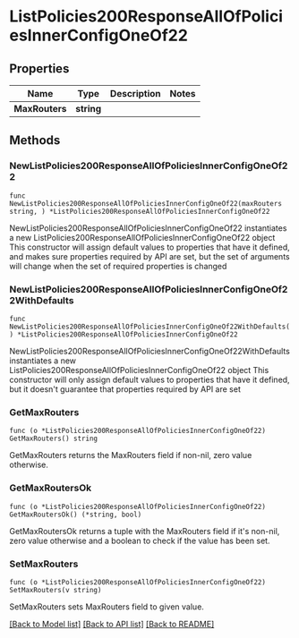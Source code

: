 # ListPolicies200ResponseAllOfPoliciesInnerConfigOneOf22

## Properties

Name | Type | Description | Notes
------------ | ------------- | ------------- | -------------
**MaxRouters** | **string** |  | 

## Methods

### NewListPolicies200ResponseAllOfPoliciesInnerConfigOneOf22

`func NewListPolicies200ResponseAllOfPoliciesInnerConfigOneOf22(maxRouters string, ) *ListPolicies200ResponseAllOfPoliciesInnerConfigOneOf22`

NewListPolicies200ResponseAllOfPoliciesInnerConfigOneOf22 instantiates a new ListPolicies200ResponseAllOfPoliciesInnerConfigOneOf22 object
This constructor will assign default values to properties that have it defined,
and makes sure properties required by API are set, but the set of arguments
will change when the set of required properties is changed

### NewListPolicies200ResponseAllOfPoliciesInnerConfigOneOf22WithDefaults

`func NewListPolicies200ResponseAllOfPoliciesInnerConfigOneOf22WithDefaults() *ListPolicies200ResponseAllOfPoliciesInnerConfigOneOf22`

NewListPolicies200ResponseAllOfPoliciesInnerConfigOneOf22WithDefaults instantiates a new ListPolicies200ResponseAllOfPoliciesInnerConfigOneOf22 object
This constructor will only assign default values to properties that have it defined,
but it doesn't guarantee that properties required by API are set

### GetMaxRouters

`func (o *ListPolicies200ResponseAllOfPoliciesInnerConfigOneOf22) GetMaxRouters() string`

GetMaxRouters returns the MaxRouters field if non-nil, zero value otherwise.

### GetMaxRoutersOk

`func (o *ListPolicies200ResponseAllOfPoliciesInnerConfigOneOf22) GetMaxRoutersOk() (*string, bool)`

GetMaxRoutersOk returns a tuple with the MaxRouters field if it's non-nil, zero value otherwise
and a boolean to check if the value has been set.

### SetMaxRouters

`func (o *ListPolicies200ResponseAllOfPoliciesInnerConfigOneOf22) SetMaxRouters(v string)`

SetMaxRouters sets MaxRouters field to given value.



[[Back to Model list]](../README.md#documentation-for-models) [[Back to API list]](../README.md#documentation-for-api-endpoints) [[Back to README]](../README.md)


